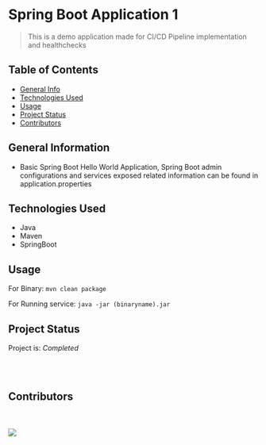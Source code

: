 # Spring Boot Application 1
> This is a demo application made for CI/CD Pipeline implementation and healthchecks
<!-- > Live demo [_here_](https://www.example.com). If you have the project hosted somewhere, include the link here. -->

## Table of Contents
* [General Info](#general-information)
* [Technologies Used](#technologies-used)
* [Usage](#usage)
* [Project Status](#project-status)
* [Contributors](#contributors)
<!-- * [License](#license) -->


## General Information
- Basic Spring Boot Hello World Application, Spring Boot admin configurations and services exposed related information can be found in application.properties


## Technologies Used
- Java
- Maven
- SpringBoot


## Usage
For Binary:
`mvn clean package`


For Running service:
`java -jar (binaryname).jar`




## Project Status
Project is: _Completed_ 


<br>
<br>

## Contributors 
<br>
<br>

<a href="https://github.com/yashbhangdia/shared-pipeline/graphs/contributors">
  <img src="https://contrib.rocks/image?repo=yashbhangdia/shared-pipeline" />
</a>
<br>

<!-- Optional -->
<!-- ## License -->
<!-- This project is open source and available under the [... License](). -->

<!-- You don't have to include all sections - just the one's relevant to your project -->
